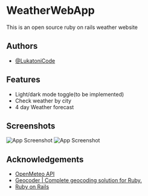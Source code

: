
# WeatherWebApp

This is an open source ruby on rails weather website


## Authors

- [@LukatoniCode](https://github.com/LukatoniCode)


## Features

- Light/dark mode toggle(to be implemented)
- Check weather by city
- 4 day Weather forecast


## Screenshots

![App Screenshot](https://i.ibb.co/QvwfXjx/Izrezak.png)
![App Screenshot](https://i.ibb.co/jJRzQjR/slika.png)


## Acknowledgements

 - [OpenMeteo API](https://open-meteo.com/)
 - [Geocoder | Complete geocoding solution for Ruby.](https://github.com/alexreisner/geocoder)
 - [Ruby on Rails](https://rubyonrails.org/)

